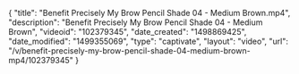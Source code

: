 {
    "title": "Benefit Precisely My Brow Pencil Shade 04 - Medium Brown.mp4",
    "description": "Benefit Precisely My Brow Pencil Shade 04 - Medium Brown",
    "videoid": "102379345",
    "date_created": "1498869425",
    "date_modified": "1499355069",
    "type": "captivate",
    "layout": "video",
    "url": "\/v\/benefit-precisely-my-brow-pencil-shade-04-medium-brown-mp4\/102379345"
}